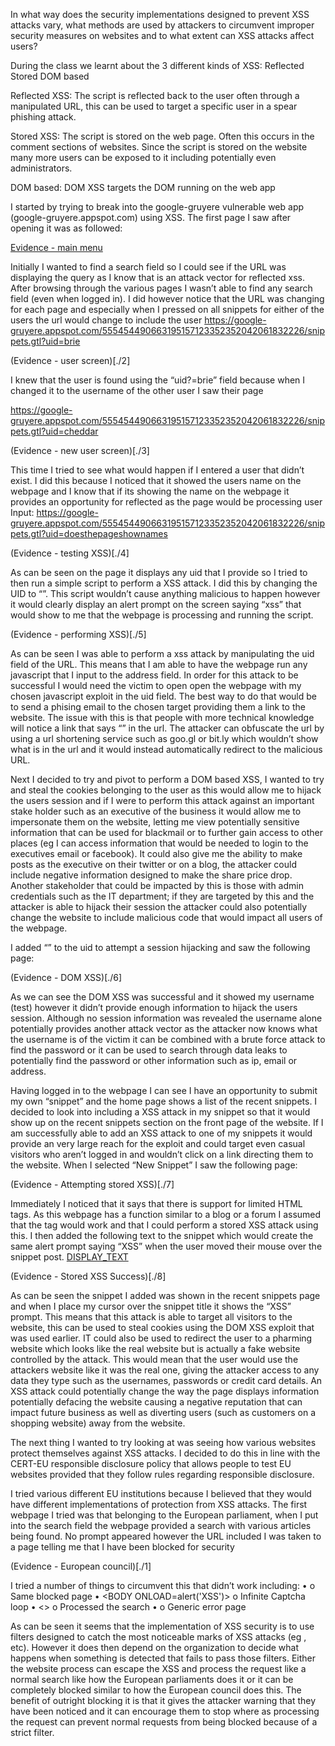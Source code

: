 In what way does the security implementations designed to prevent XSS attacks vary, what methods are used by attackers to circumvent improper security measures on websites and to what extent can XSS attacks affect users?

During the class we learnt about the 3 different kinds of XSS:
Reflected
Stored
DOM based

Reflected XSS:
The script is reflected back to the user often through a manipulated URL, this can be used to target a specific user in a spear phishing attack.

Stored XSS:
The script is stored on the web page. Often this occurs in the comment sections of websites. Since the script is stored on the website many more users can be exposed to it including potentially even administrators.

DOM based:
DOM XSS targets the DOM running on the web app


I started by trying to break into the google-gruyere vulnerable web app (google-gruyere.appspot.com) using XSS.
The first page I saw after opening it was as followed:

[Evidence - main menu](./1.png)
 
Initially I wanted to find a search field so I could see if the URL was displaying the query as I know that is an attack vector for reflected xss. After browsing through the various pages I wasn’t able to find any search field (even when logged in). I did however notice that the URL was changing for each page and especially when I pressed on all snippets for either of the users the url would change to include the user
https://google-gruyere.appspot.com/555454490663195157123352352042061832226/snippets.gtl?uid=brie
 
(Evidence - user screen)[./2]

I knew that the user is found using the “uid?=brie” field because when I changed it to the username of the other user I saw their page

https://google-gruyere.appspot.com/555454490663195157123352352042061832226/snippets.gtl?uid=cheddar
 
 (Evidence - new user screen)[./3]

This time I tried to see what would happen if I entered a user that didn’t exist. I did this because I noticed that it showed the users name on the webpage and I know that if its showing the name on the webpage it provides an opportunity for reflected as the page would be processing user Input:
https://google-gruyere.appspot.com/555454490663195157123352352042061832226/snippets.gtl?uid=doesthepageshownames
 
 (Evidence - testing XSS)[./4]
 
As can be seen on the page it displays any uid that I provide so I tried to then run a simple script to perform a XSS attack. I did this by changing the UID to “<script>alert(‘xss’)</script>”. This script wouldn’t cause anything malicious to happen however it would clearly display an alert prompt on the screen saying “xss” that would show to me that the webpage is processing and running the script.
 
 (Evidence - performing XSS)[./5]
 
As can be seen I was able to perform a xss attack by manipulating the uid field of the URL. This means that I am able to have the webpage run any javascript that I input to the address field. In order for this attack to be successful I would need the victim to open open the webpage with my chosen javascript exploit in the uid field. The best way to do that would be to send a phising email to the chosen target providing them a link to the website. The issue with this is that people with more technical knowledge will notice a link that says “<script>alert(‘xss’)</script>” in the url. The attacker can obfuscate the url by using a url shortening service such as goo.gl or bit.ly which wouldn’t show what is in the url and it would instead automatically redirect to the malicious URL. 

Next I decided to try and pivot to perform a DOM based XSS, I wanted to try and steal the cookies belonging to the user as this would allow me to hijack the users session and if I were to perform this attack against an important stake holder such as an executive of the business it would allow me to impersonate them on the website, letting me view potentially sensitive information that can be used for blackmail or to further gain access to other places (eg I can access information that would be needed to login to the executives email or facebook). It could also give me the ability to make posts as the executive on their twitter or on a blog, the attacker could include negative information designed to make the share price drop. Another stakeholder that could be impacted by this is those with admin credentials such as the IT department; if they are targeted by this and the attacker is able to hijack their session the attacker could also potentially change the website to include malicious code that would impact all users of the webpage.

I added “<script>alert(document.cookie)</script>” to the uid to attempt a session hijacking and saw the following page:

(Evidence - DOM XSS)[./6]
 
As we can see the DOM XSS was successful and it showed my username (test) however it didn’t provide enough information to hijack the users session. Although no session information was revealed the username alone potentially provides another attack vector as the attacker now knows what the username is of the victim it can be combined with a brute force attack to find the password or it can be used to search through data leaks to potentially find the password or other information such as ip, email or address. 

Having logged in to the webpage I can see I have an opportunity to submit my own “snippet” and the home page shows a list of the recent snippets. I decided to look into including a XSS attack in my snippet so that it would show up on the recent snippets section on the front page of the website. If I am successfully able to add an XSS attack to one of my snippets it would provide an very large reach for the exploit and could target even casual visitors who aren’t logged in and wouldn’t click on a link directing them to the website. When I selected “New Snippet” I saw the following page:
 
 (Evidence - Attempting stored XSS)[./7]
 
Immediately I noticed that it says that there is support for limited HTML tags. As this webpage has a function similar to a blog or a forum I assumed that the <a> tag would work and that I could perform a stored XSS attack using this. I then added the following text to the snippet which would create the same alert prompt saying “XSS” when the user moved their mouse over the snippet post. 
<a onmouseover="alert('XSS')" href="LINK">DISPLAY_TEXT</a>

(Evidence - Stored XSS Success)[./8]
 
As can be seen the snippet I added was shown in the recent snippets page and when I place my cursor over the snippet title it shows the “XSS” prompt. This means that this attack is able to target all visitors to the website, this can be used to steal cookies using the DOM XSS exploit that was used earlier. IT could also be used to redirect the user to a pharming website which looks like the real website but is actually a fake website controlled by the attack. This would mean that the user would use the attackers website like it was the real one, giving the attacker access to any data they type such as the usernames, passwords or credit card details. An XSS attack could potentially change the way the page displays information potentially defacing the website causing a negative reputation that can impact future business as well as diverting users (such as customers on a shopping website) away from the website. 

The next thing I wanted to try looking at was seeing how various websites protect themselves against XSS attacks. I decided to do this in line with the CERT-EU responsible disclosure policy that allows people to test EU websites provided that they follow rules regarding responsible disclosure. 

I tried various different EU institutions because I believed that they would have different implementations of protection from XSS attacks. The first webpage I tried was that belonging to the European parliament, when I put <script>alert(‘xss’)</script> into the search field the webpage provided a search with various articles being found. No prompt appeared however the URL included <script>alert%28%27xss%27%29<%2Fscript> 

(Evidence - European parliment)[./9]
 


The next page I tried was that belonging to the European council on this page when I tried to enter <script>alert(‘xss’)</script> I was taken to a page telling me that I have been blocked for security 
 
 (Evidence - European council)[./1]
 
I tried a number of things to circumvent this that didn’t work including:
•	<ScRIpT>alert(‘xss’)</ScRIpT>
  o	 Same blocked page
•	<BODY ONLOAD=alert('XSS')>
  o	Infinite Captcha loop
•	<>
  o	Processed the search
•	<test>
  o	Generic error page

As can be seen it seems that the implementation of XSS security is to use filters designed to catch the most noticeable marks of XSS attacks (eg <script>, </script>, etc). However it does then depend on the organization to decide what happens when something is detected that fails to pass those filters. Either the website process can escape the XSS and process the request like a normal search like how the European parliaments does it or it can be completely blocked similar to how the European council does this. The benefit of outright blocking it is that it gives the attacker warning that they have been noticed and it can encourage them to stop where as processing the request can prevent normal requests from being blocked because of a strict filter.
